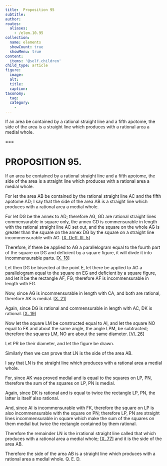 ```yaml
---
title:  Proposition 95
subtitle: 
author:
routes:
  aliases:
    - /elem.10.95
collection:
  name: elements
  showCount: true
  showMenu: true
content:
  items: '@self.children'
child_type: article
figure:
  image:
  alt:
  title:
  caption:
taxonomy:
  tag:
  category:
    - 
---
```


<p>
       <hi rend="ital">If an area be contained by a rational straight line and a fifth apotome, the <quote>side</quote>
 of the area is a straight line which produces with a rational area a medial whole.</hi>
      </p>

===

<h1>PROPOSITION 95.</h1>
<p>
       <span class="ital">If an area be contained by a rational straight line and a fifth apotome, the <quote>side</quote>
 of the area is a straight line which produces with a rational area a medial whole.</span>
      </p>

<p>For let the area <span class="ital">AB</span> be contained by the rational straight line <span class="ital">AC</span> and the fifth apotome <span class="ital">AD</span>; I say that the <quote>side</quote>
 of the area <span class="ital">AB</span> is a straight line which produces with a rational area a medial whole. </p>

<p>For let <span class="ital">DG</span> be the annex to <span class="ital">AD</span>; therefore <span class="ital">AG</span>, <span class="ital">GD</span> are rational straight lines commensurable in square only,  the annex <span class="ital">GD</span> is commensurable in length with the rational straight line <span class="ital">AC</span> set out, and the square on the whole <span class="ital">AG</span> is greater than the square <pb n="207"/>on the annex <span class="ital">DG</span> by the square on a straight line incommensurable with <span class="ital">AG</span>. [<a href="/elem.10.def.3.5">X. Deff. III. 5</a>] </p>

<p>Therefore, if there be applied to <span class="ital">AG</span> a parallelogram equal to the fourth part of the square on <span class="ital">DG</span> and deficient by a square figure, it will divde it into incommensurable parts. [<a href="/elem.10.18">X. 18</a>] </p>

<p>Let then <span class="ital">DG</span> be bisected at the point <span class="ital">E</span>, let there be applied to <span class="ital">AG</span> a parallelogram equal to the square on <span class="ital">EG</span> and deficient by a square figure, and let it be the rectangle <span class="ital">AF</span>, <span class="ital">FG</span>; therefore <span class="ital">AF</span> is incommensurable in length with <span class="ital">FG</span>. </p>

<p>Now, since <span class="ital">AG</span> is incommensurable in length with <span class="ital">CA</span>, and both are rational, therefore <span class="ital">AK</span> is medial. [<a href="/elem.10.21">X. 21</a>] </p>

<p>Again, since <span class="ital">DG</span> is rational and commensurable in length with <span class="ital">AC</span>, <span class="ital">DK</span> is rational. [<a href="/elem.10.19">X. 19</a>] </p>

<p>Now let the square <span class="ital">LM</span> be constructed equal to <span class="ital">AI</span>, and let the square <span class="ital">NO</span> equal to <span class="ital">FK</span> and about the same angle, the angle <span class="ital">LPM</span>, be subtracted; therefore the squares <span class="ital">LM</span>, <span class="ital">NO</span> are about the same diameter. [<a href="/elem.6.26">VI. 26</a>] </p>

<p>Let <span class="ital">PR</span> be their diameter, and let the figure be drawn. </p>

<p>Similarly then we can prove that <span class="ital">LN</span> is the <quote>side</quote>
 of the area <span class="ital">AB</span>. </p>

<p>I say that <span class="ital">LN</span> is the straight line which produces with a rational area a medial whole. </p>

<p>For, since <span class="ital">AK</span> was proved medial and is equal to the squares on <span class="ital">LP</span>, <span class="ital">PN</span>, therefore the sum of the squares on <span class="ital">LP</span>, <span class="ital">PN</span> is medial. </p>

<p>Again, since <span class="ital">DK</span> is rational and is equal to twice the rectangle <span class="ital">LP</span>, <span class="ital">PN</span>, the latter is itself also rational. </p>

<p>And, since <span class="ital">AI</span> is incommensurable with <span class="ital">FK</span>, therefore the square on <span class="ital">LP</span> is also incommensurable with the square on <span class="ital">PN</span>; therefore <span class="ital">LP</span>, <span class="ital">PN</span> are straight lines incommensurable in <pb n="208"/>square which make the sum of the squares on them medial but twice the rectangle contained by them rational. </p>

<p>Therefore the remainder <span class="ital">LN</span> is the irrational straight line called that which produces with a rational area a medial whole; [<a href="/elem.10.77">X. 77</a>] and it is the <quote>side</quote>
 of the area <span class="ital">AB</span>. </p>

<p>Therefore the <quote>side</quote>
 of the area <span class="ital">AB</span> is a straight line which produces with a rational area a medial whole. Q. E. D.</p>
